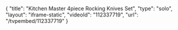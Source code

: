 {
    "title": "Kitchen Master 4piece Rocking Knives Set",
    "type": "solo",
    "layout": "iframe-static",
    "videoId": "112337719",
    "url": "\/tvpembed\/112337719"
}